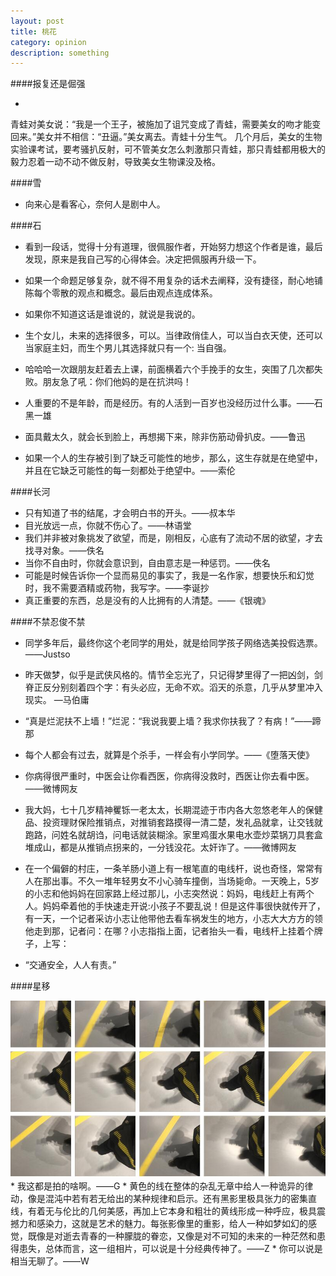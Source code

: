 ```yaml
---
layout: post
title: 桃花
category: opinion
description: something
---
```



####报复还是倔强

* 

青蛙对美女说：“我是一个王子，被施加了诅咒变成了青蛙，需要美女的吻才能变回来。”美女并不相信：“丑逼。”美女离去。青蛙十分生气。
几个月后，美女的生物实验课考试，要考骚扒反射，可不管美女怎么刺激那只青蛙，那只青蛙都用极大的毅力忍着一动不动不做反射，导致美女生物课没及格。

####雪

* 向来心是看客心，奈何人是剧中人。

####石

* 看到一段话，觉得十分有道理，很佩服作者，开始努力想这个作者是谁，最后发现，原来是我自己写的心得体会。决定把佩服再升级一下。
* 如果一个命题足够复杂，就不得不用复杂的话术去阐释，没有捷径，耐心地铺陈每个零散的观点和概念。最后由观点连成体系。

* 如果你不知道这话是谁说的，就说是我说的。

* 生个女儿，未来的选择很多，可以。当律政俏佳人，可以当白衣天使，还可以当家庭主妇，而生个男儿其选择就只有一个: 当自强。  
* 哈哈哈一次跟朋友赶着去上课，前面横着六个手挽手的女生，突围了几次都失败。朋友急了吼：你们他妈的是在抗洪吗！
* 人重要的不是年龄，而是经历。有的人活到一百岁也没经历过什么事。——石黑一雄
* 面具戴太久，就会长到脸上，再想揭下来，除非伤筋动骨扒皮。——鲁迅
* 如果一个人的生存被引到了缺乏可能性的地步，那么，这生存就是在绝望中，并且在它缺乏可能性的每一刻都处于绝望中。——索伦

####长河
* 只有知道了书的结尾，才会明白书的开头。——叔本华
* 目光放远一点，你就不伤心了。——林语堂
* 我们并非被对象挑发了欲望，而是，刚相反，心底有了流动不居的欲望，才去找寻对象。——佚名
* 当你不自由时，你就会意识到，自由意志是一种惩罚。——佚名
* 可能是时候告诉你一个显而易见的事实了，我是一名作家，想要快乐和幻觉时，我不需要酒精或药物，我写字。——李诞抄
* 真正重要的东西，总是没有的人比拥有的人清楚。——《银魂》 

####不禁忍俊不禁

* 同学多年后，最终你这个老同学的用处，就是给同学孩子网络选美投假选票。——Justso
* 昨天做梦，似乎是武侠风格的。情节全忘光了，只记得梦里得了一把凶剑，剑脊正反分别刻着四个字：有头必应，无命不欢。滔天的杀意，几乎从梦里冲入现实。
—马伯庸
* “真是烂泥扶不上墙！”烂泥：“我说我要上墙？我求你扶我了？有病！”——蹄那
* 每个人都会有过去，就算是个杀手，一样会有小学同学。——《堕落天使》
* 你病得很严重时，中医会让你看西医，你病得没救时，西医让你去看中医。——微博网友
* 我大妈，七十几岁精神矍铄一老太太，长期混迹于市内各大忽悠老年人的保健品、投资理财保险推销点，对推销套路摸得一清二楚，发礼品就拿，让交钱就跑路，问姓名就胡诌，问电话就装糊涂。家里鸡蛋水果电水壶炒菜锅刀具套盒堆成山，都是从推销点拐来的，一分钱没花。太奸诈了。——微博网友 
*  在一个偏僻的村庄，一条羊肠小道上有一根笔直的电线杆，说也奇怪，常常有人在那出事。不久一堆年轻男女不小心骑车撞倒，当场毙命。一天晚上，5岁的小志和他妈妈在回家路上经过那儿，小志突然说：妈妈，电线赶上有两个人。妈妈牵着他的手快速走开说:小孩子不要乱说！但是这件事很快就传开了，有一天，一个记者采访小志让他带他去看车祸发生的地方，小志大大方方的领他走到那，记者问：在哪？小志指指上面，记者抬头一看，电线杆上挂着个牌子，上写：



* “交通安全，人人有责。”

####星移

<div id="transform1">
<div class="inner">
<img src="/images/funny/zuoping.jpg" alt="Nature">
</div>
</div>
*  我这都是拍的啥啊。——G
* 黄色的线在整体的杂乱无章中给人一种诡异的律动，像是混沌中若有若无给出的某种规律和启示。还有黑影里极具张力的密集直线，有着无与伦比的几何美感，再加上它本身和粗壮的黄线形成一种呼应，极具震撼力和感染力，这就是艺术的魅力。每张影像里的重影，给人一种如梦如幻的感觉，既像是对逝去青春的一种朦胧的眷恋，又像是对不可知的未来的一种茫然和患得患失，总体而言，这一组相片，可以说是十分经典传神了。——Z
* 你可以说是相当无聊了。——W